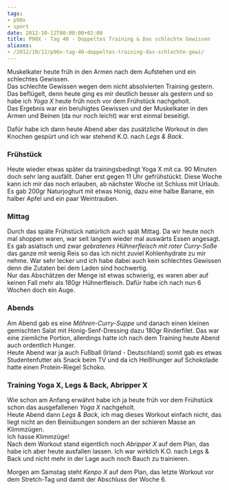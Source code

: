 ```yaml
---
tags:
- p90x
- sport
date: 2012-10-12T00:00:00+02:00
title: P90X - Tag 40 - Doppeltes Training & Das schlechte Gewissen
aliases:
- /2012/10/12/p90x-tag-40-doppeltes-training-das-schlechte-gewi/
---
```


Muskelkater heute früh in den Armen nach dem Aufstehen und ein schlechtes Gewissen.   
Das schlechte Gewissen wegen dem nicht absolvierten Training gestern. Das beflügelt, denn heute ging es mir deutlich besser als gestern und so habe ich _Yoga X_ heute früh noch vor dem Frühstück nachgeholt.   
Das Ergebnis war ein beruhigtes Gewissen und der Muskelkater in den Armen und Beinen (da nur noch leicht) war erst einmal beseitigt.

Dafür habe ich dann heute Abend aber das zusätzliche Workout in den Knochen gespürt und ich war stehend K.O. nach _Legs & Back_.

### Frühstück
Heute wieder etwas später da trainingsbedingt Yoga X mit ca. 90 Minuten doch sehr lang ausfällt. Daher erst gegen 11 Uhr gefrühstückt. Diese Woche kann ich mir das noch erlauben, ab nächster Woche ist Schluss mit Urlaub.   
Es gab 200gr Naturjoghurt mit etwas Honig, dazu eine halbe Banane, ein halber Apfel und ein paar Weintrauben.

### Mittag
Durch das späte Frühstück natürlich auch spät Mittag. Da wir heute noch mal shoppen waren, war seit langem wieder mal auswärts Essen angesagt. Es gab asiatisch und zwar _gebratenes Hühnerfleisch mit roter Curry-Soße_ das ganze mit wenig Reis so das ich nicht zuviel  Kohlenhydrate zu mir nehme. War sehr lecker und ich habe dabei auch kein schlechtes Gewissen denn die Zutaten bei dem Laden sind hochwertig.   
Nur das Abschätzen der Menge ist etwas schwierig, es waren aber auf keinen Fall mehr als 180gr Hühnerfleisch. Dafür habe ich nach nun 6 Wochen doch ein Auge.

### Abends
Am Abend gab es eine _Möhren-Curry-Suppe_ und danach einen kleinen gemischten Salat mit Honig-Senf-Dressing dazu 180gr Rinderfilet. Das war eine ziemliche Portion, allerdings hatte ich nach dem Training heute Abend auch ordentlich Hunger.   
Heute Abend war ja auch Fußball (Irland - Deutschland) somit gab es etwas Studentenfutter als Snack beim TV und da ich Heißhunger auf Schokolade hatte einen Protein-Riegel Schoko.

### Training Yoga X, Legs & Back, Abripper X
Wie schon am Anfang erwähnt habe ich ja heute früh vor dem Frühstück schon das ausgefallenen _Yoga X_ nachgeholt.   
Heute Abend dann _Legs & Back_, ich mag dieses Workout einfach nicht, das liegt nicht an den Beinübungen sondern an der schieren Masse an Klimmzügen.   
Ich hasse Klimmzüge!   
Nach dem Workout stand eigentlich noch _Abripper X_ auf dem Plan, das habe ich aber heute ausfallen lassen. Ich war wirklich K.O. nach Legs & Back und nicht mehr in der Lage auch noch Bauch zu trainieren.


Morgen am Samstag steht _Kenpo X_ auf dem Plan, das letzte Workout vor dem Stretch-Tag und damit der Abschluss der Woche 6.

